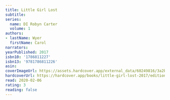 ```yaml
---
title: Little Girl Lost
subtitle:
series:
  name: DI Robyn Carter
  volume: 1
authors:
- lastName: Wyer
  firstName: Carol
narrators:
yearPublished: 2017
isbn10: '1786811227'
isbn13: '9781786811226'
asin:
coverImageUrl: https://assets.hardcover.app/external_data/60249816/3a2be75c93034b4d3206d6140bee83186430ad9c.jpeg
hardcoverUrl: https://hardcover.app/books/little-girl-lost-2017/editions/31100601
read: 2020-02-06
rating: 3
reading: false
---
```

